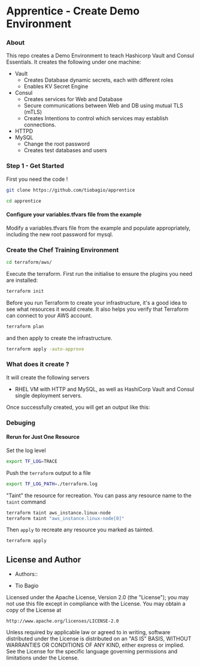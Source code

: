 # Apprentice - Create Demo Environment

### About
This repo creates a Demo Environment to teach Hashicorp Vault and Consul Essentials. It creates the following under one machine:
- Vault
    - Creates Database dynamic secrets, each with different roles
    - Enables KV Secret Engine
- Consul
    - Creates services for Web and Database
    - Secure communications between Web and DB using mutual TLS (mTLS)
    - Creates Intentions to control which services may establish connections.
- HTTPD
- MySQL
    - Change the root password
    - Creates test databases and users


### Step 1 - Get Started
First you need the code !
```bash
git clone https://github.com/tiobagio/apprentice

cd apprentice
```

#### Configure your variables.tfvars file from the example
Modify a variables.tfvars file from the example and populate appropriately,
including the new root password for mysql.

### Create the Chef Training Environment
```bash
cd terraform/aws/
```

Execute the terraform. First run the initialise to ensure the plugins you need are installed:

```bash
terraform init
```
Before you run Terraform to create your infrastructure, it's a good idea to see what resources it would create. It also helps you verify that Terraform can connect to your AWS account.

```bash
terraform plan
```

and then apply to create the infrastructure.

```bash
terraform apply -auto-approve
```

### What does it create ?

It will create the following servers
- RHEL VM with HTTP and MySQL, as well as HashiCorp Vault and Consul single deployment servers.

Once successfully created, you will get an output like this:

### Debuging

#### Rerun for Just One Resource
Set the log level
```bash
export TF_LOG=TRACE
```

Push the ```terraform``` output to a file
```bash
export TF_LOG_PATH=./terraform.log
```

"Taint" the resource for recreation.  You can pass any resource name to the `taint` command
```bash
terraform taint aws_instance.linux-node
terraform taint "aws_instance.linux-node[0]"
```

Then `apply` to recreate any resource you marked as tainted.
```bash
terraform apply
```

## License and Author

* Authors:: 
- Tio Bagio


Licensed under the Apache License, Version 2.0 (the "License");
you may not use this file except in compliance with the License.
You may obtain a copy of the License at

    http://www.apache.org/licenses/LICENSE-2.0

Unless required by applicable law or agreed to in writing, software
distributed under the License is distributed on an "AS IS" BASIS,
WITHOUT WARRANTIES OR CONDITIONS OF ANY KIND, either express or implied.
See the License for the specific language governing permissions and
limitations under the License.
